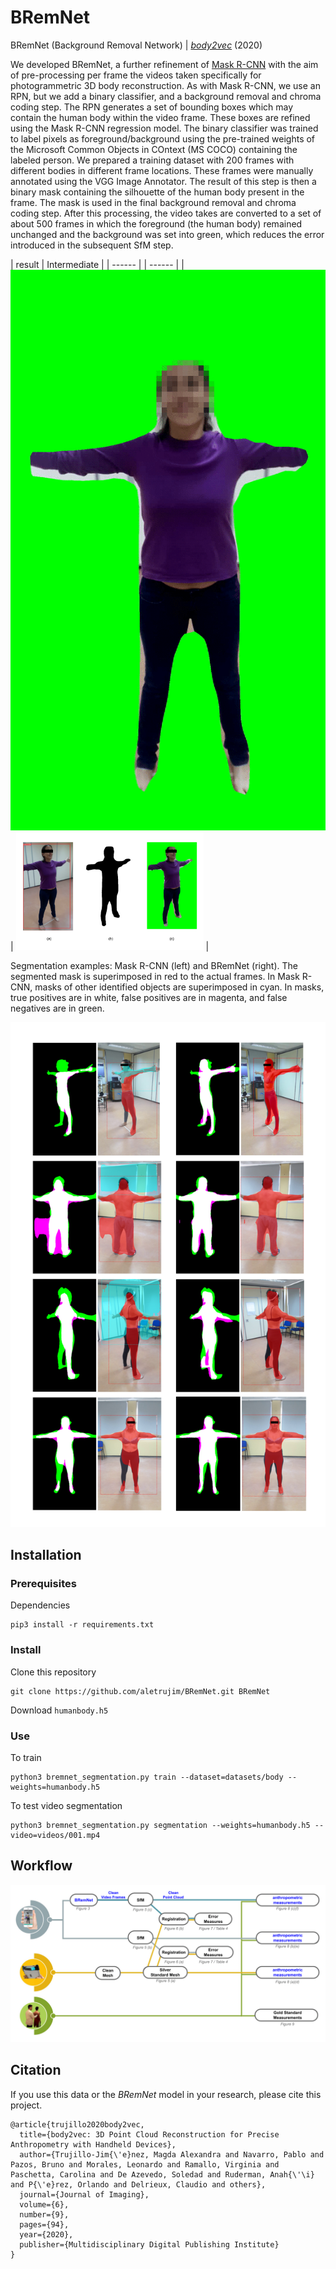# BRemNet
BRemNet (Background Removal Network) | [*body2vec*](https://doi.org/10.3390/jimaging6090094) (2020)

We developed BRemNet, a further refinement of [Mask R-CNN](https://github.com/matterport/Mask_RCNN) with the aim of pre-processing per frame the videos taken specifically for photogrammetric 3D body reconstruction. As with Mask R-CNN, we use an RPN, but we add a binary classifier, and a background removal and chroma coding step. The RPN generates a set of bounding boxes which may contain the human body within the video frame. These boxes are refined using the Mask R-CNN regression model. The binary classifier was trained to label pixels as foreground/background using the pre-trained weights of the Microsoft Common Objects in COntext (MS COCO) containing the labeled person. We prepared a training dataset with 200 frames with different bodies in different frame locations. These frames were manually annotated using the VGG Image Annotator. The result of this step is then a binary mask containing the silhouette of the human body present in the frame. The mask is used in the final background removal and chroma coding step. After this processing, the video takes are converted to a set of about 500 frames in which the foreground (the human body) remained unchanged and the background was set into green, which reduces the error introduced in the subsequent SfM step.

| result | Intermediate |
| ------ | | ------ |
|![acquisition](images/result.gif) | <img src="images/2-acquisition.png" width="300"/> |

Segmentation examples: Mask R-CNN (left) and BRemNet (right). The segmented mask is superimposed in red to the actual frames. In Mask R-CNN, masks of other identified objects are superimposed in cyan. In masks, true positives are in white, false positives are in magenta, and false negatives are in green.

![segmentation](images/4-segmentation.png)

## Installation
### Prerequisites
Dependencies
```
pip3 install -r requirements.txt
```
### Install
Clone this repository
```
git clone https://github.com/aletrujim/BRemNet.git BRemNet
```
Download `humanbody.h5`

### Use
To train
```
python3 bremnet_segmentation.py train --dataset=datasets/body --weights=humanbody.h5
```
To test video segmentation
```
python3 bremnet_segmentation.py segmentation --weights=humanbody.h5 --video=videos/001.mp4
```

## Workflow
![workflow](images/1-workflow-1.png)

## Citation
If you use this data or the *BRemNet* model in your research, please cite this project.
```
@article{trujillo2020body2vec,
  title={body2vec: 3D Point Cloud Reconstruction for Precise Anthropometry with Handheld Devices},
  author={Trujillo-Jim{\'e}nez, Magda Alexandra and Navarro, Pablo and Pazos, Bruno and Morales, Leonardo and Ramallo, Virginia and Paschetta, Carolina and De Azevedo, Soledad and Ruderman, Anah{\'\i} and P{\'e}rez, Orlando and Delrieux, Claudio and others},
  journal={Journal of Imaging},
  volume={6},
  number={9},
  pages={94},
  year={2020},
  publisher={Multidisciplinary Digital Publishing Institute}
}
